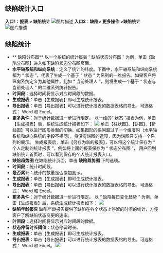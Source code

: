 ## 缺陷统计入口
**入口1：报表 > 缺陷统计**
![图片描述](http://www.tapd.cn/tdl/tfl/pictures/201505/tapd_20003271_1432001634_85.jpg)
**入口2：缺陷> 更多操作 >缺陷统计**
![图片描述](http://www.tapd.cn/tdl/tfl/pictures/201505/tapd_20003271_1432001651_56.jpg)

## 缺陷统计
- ** 缺陷分布图**
以一个系统的统计报表 “ 缺陷状态分布图 ” 为例，单击【缺陷分布图】进入如下缺陷状态分布图页面。
 - **水平轴系统和纵向系统**：定义了统计的纬度。下图中，水平轴系统和纵向系统都为 “ 状态 ”，代表了生成一个基于 “ 状态 ” 为系列的一维报告。如果客户将纵向系统定义为其他属性，比如 “ 当前处理人 ”，则将生成一个基于 “ 状态与当前处理人 ” 的二维系列统计报告。
 - **时间段**：选择时间将显示对应时间段的数据。
 - **生成报表**：单击【生成报表】即可生成统计报表。
 - **导出报表**：单击【导出报表】可以进行统计报表的数据表格的导出，可选格式： Word  和 Excel。
 - **更多条件**：对于统计数据进一步进行限定。 
以一维的“ 状态 ”报表为例，单击【生成报表】后，系统生成统计报表如下：
![](https://mc.qcloudimg.com/static/img/b20c71c9c16229c2c30c6dc4a914f138/image.jpg)
单击【柱状图】、【饼图】、【折线图】可以进行图形类型的切换。如果图形的系列超过了一个维度时（水平轴系统和纵向系统的字段不相同），将没有饼图的选项，因为饼图只支持一个系列的展示。
生成报表后，单击【另存为新的报表】，可以将这个统计保存为 “ 个人定制的统计报表 ”，例如将上面的报表保存为 “ 状态分布图 ”， 用户回到缺陷统计首页时，可以看到保存的个人统计报表入口。
-  **缺陷趋势图**
在缺陷统计页面，单击 **缺陷趋势图** 下的选项。
 - **时间段**：统计时间段。
 - **是否累计**：统计的数量是否累加显示。
 - **生成报表**：单击【生成报表】即可生成统计报表。
 - **导出报表**：单击【导出报表】可以进行统计报表的数据表格的导出，可选格式： Word  和 Excel。
 - **更多条件**：对于统计数据进一步进行限定。
以 “ 缺陷每日变化趋势 ” 为例，单击【生成报表】后，系统生成统计报表如下：
![](https://mc.qcloudimg.com/static/img/805e3ec6493963457cf3fb8109e0e6ca/image.jpg)
- **缺陷年龄报告**
缺陷年龄报告提供了缺陷在各个状态上停留的时间的统计，方便客户了解缺陷状态变更的速率。
 - **时间段**：选择时间将显示对应时间段的数据。
 - **状态停留时长阀值**：状态停留时长。
 - **生成报表**：单击【生成报表】即可生成统计报表。
 - **导出报表**：单击【导出报表】可以进行统计报表的数据表格的导出，可选格式： Word  和 Excel。
![](https://mc.qcloudimg.com/static/img/e825454680545b232b478a4a1f48b19f/image.jpg)
